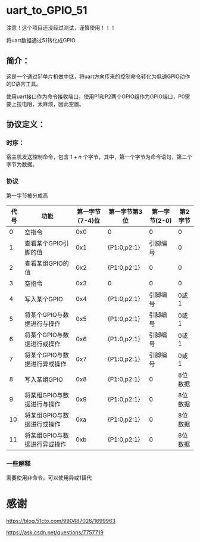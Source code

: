 # uart_to_GPIO_51

注意！这个项目还没经过测试，谨慎使用！！！

将uart数据通过51转化成GPIO

## 简介：

这是一个通过51单片机做中继，将uart方向传来的控制命令转化为低速GPIO动作的C语言工具。

使用uart接口作为命令接收端口，使用P1和P2两个GPIO组作为GPIO端口，P0需要上拉电阻，太麻烦，因此空置。

## 协议定义：

### 时序：

宿主机发送控制命令，包含 $1+n$ 个字节，其中，第一个字节为命令语句，第二个字节为数据。

### 协议

第一字节被分成高

|代号|功能|第一字节(7-4)位|第一字节第3位|第一字节(2-0)|第2字节|
|----|----|----|----|----|----|
|0|空指令|0x0|0|0|0|
|1|查看某个GPIO引脚的值|0x1|{P1:0,p2:1}|引脚编号|0|
|2|查看某组GPIO的值|0x2|{P1:0,p2:1}|0|0|
|3|空指令|0x3|0|0|0|
|4|写入某个GPIO|0x4|{P1:0,p2:1}|引脚编号|0或1|
|5|将某个GPIO与数据进行与操作|0x5|{P1:0,p2:1}|引脚编号|0或1|
|6|将某个GPIO与数据进行或操作|0x6|{P1:0,p2:1}|引脚编号|0或1|
|7|将某个GPIO与数据进行异或操作|0x7|{P1:0,p2:1}|引脚编号|0或1|
|8|写入某组GPIO|0x8|{P1:0,p2:1}|0|8位数据|
|9|将某组GPIO与数据进行与操作|0x9|{P1:0,p2:1}|0|8位数据|
|10|将某组GPIO与数据进行或操作|0xa|{P1:0,p2:1}|0|8位数据|
|11|将某组GPIO与数据进行异或操作|0xb|{P1:0,p2:1}|0|8位数据|

### 一些解释

需要使用非命令，可以使用异或1替代


# 感谢

https://blog.51cto.com/990487026/1699963

https://ask.csdn.net/questions/7757719

